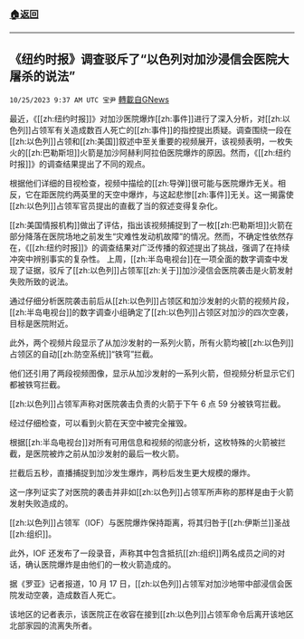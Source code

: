 ###  [:house:返回](README.md)
---


## 《纽约时报》调查驳斥了“以色列对加沙浸信会医院大屠杀的说法”
`10/25/2023 9:37 AM UTC 宝尹` [轉載自GNews](https://gnews.org/articles/1878376)

最近，《[[zh:纽约时报]]》对加沙医院爆炸[[zh:事件]]进行了深入分析，对[[zh:以色列]]占领军有关造成数百人死亡的[[zh:事件]]的指控提出质疑。调查围绕一段在[[zh:以色列]]占领和[[zh:美国]]叙述中至关重要的视频展开，该视频表明，一枚失火的[[zh:巴勒斯坦]]火箭是加沙阿赫利阿拉伯医院爆炸的原因。然而，《[[zh:纽约时报]]》的调查结果提出了不同的观点。

根据他们详细的目视检查，视频中描绘的[[zh:导弹]]很可能与医院爆炸无关。相反，它在距医院约两英里的天空中爆炸，与这起悲惨[[zh:事件]]无关。这一揭露使[[zh:以色列]]占领军官员提出的直截了当的叙述变得复杂化。

[[zh:美国情报机构]]做出了评估，指出该视频捕捉到了一枚[[zh:巴勒斯坦]]火箭在部分降落在医院场地之前发生“灾难性发动机故障”的情况。然而，不确定性依然存在，《[[zh:纽约时报]]》的调查结果对广泛传播的叙述提出了挑战，强调了在持续冲突中辨别事实的复杂性。
上周，[[zh:半岛电视台]]在一项全面的数字调查中发现了证据，驳斥了[[zh:以色列]]占领军[[zh:关于]]加沙浸信会医院袭击是火箭发射失败所致的说法。

通过仔细分析医院袭击前后从[[zh:以色列]]占领区和加沙发射的火箭的视频片段，[[zh:半岛电视台]]的数字调查小组确定了[[zh:以色列]]占领区对加沙的四次空袭，目标是医院附近。

此外，两个视频片段显示了从加沙发射的一系列火箭，所有火箭均被[[zh:以色列]]占领区的自动[[zh:防空系统]]“铁穹”拦截。

他们还引用了两段视频图像，显示从加沙发射的一系列火箭，但视频分析显示它们都被铁穹拦截。

[[zh:以色列]]占领军声称对医院袭击负责的火箭于下午 6 点 59 分被铁穹拦截。

经过仔细检查，可以看到火箭在天空中被完全摧毁。

根据[[zh:半岛电视台]]对所有可用信息和视频的彻底分析，这枚特殊的火箭被拦截，是医院被炸之前从加沙发射的最后一枚火箭。

拦截后五秒，直播捕捉到加沙发生爆炸，两秒后发生更大规模的爆炸。

这一序列证实了对医院的袭击并非如[[zh:以色列]]占领军所声称的那样是由于火箭发射失败造成的。

[[zh:以色列]]占领军（IOF）与医院爆炸保持距离，将其归咎于[[zh:伊斯兰]]圣战[[zh:组织]]。

此外，IOF 还发布了一段录音，声称其中包含抵抗[[zh:组织]]两名成员之间的对话，确认医院爆炸是由他们的一枚火箭造成的。


据《罗亚》记者报道，10 月 17 日，[[zh:以色列]]占领军对加沙地带中部浸信会医院发动空袭，造成数百人死亡。

该地区的记者表示，该医院正在收容在接到[[zh:以色列]]占领军命令后离开该地区北部家园的流离失所者。

